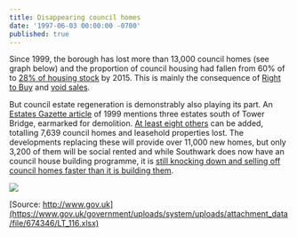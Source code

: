 ```yaml
---
title: Disappearing council homes
date: '1997-06-03 00:00:00 -0700'
published: true
---
```




Since 1999, the borough has lost more than 13,000 council homes (see graph below) and the proportion of council housing had fallen from 60% of to [28% of housing stock](https://www.southwark.gov.uk/assets/attach/2683/Southwark_Housing_Key_Stats_October_v2_2015.pdf) by 2015. This is mainly the consequence of [Right to Buy](https://assets.publishing.service.gov.uk/government/uploads/system/uploads/attachment_data/file/759390/LT_685.xlsx) and [void sales](https://assets.publishing.service.gov.uk/government/uploads/system/uploads/attachment_data/file/561232/LT_648.xlsx).

But council estate regeneration is demonstrably also playing its part. An [Estates Gazette article](http://heygate.github.io/img/EstatesGazette.pdf) of 1999 mentions three estates south of Tower Bridge, earmarked for demolition. [At least eight others](http://35percent.org/the-southwark-clearances) can be added, totalling 7,639 council homes and leasehold properties lost. The developments replacing these will provide over 11,000 new homes, but only 3,200 of them will be social rented and while Southwark does now have an council house building programme, it is [still knocking down and selling off council homes faster than it is building them](http://35percent.org/new-council-homes).

![](http://35percent.org/img/clearanceschart.png)

[Source: http://www.gov.uk](https://www.gov.uk/government/uploads/system/uploads/attachment_data/file/674346/LT_116.xlsx)
